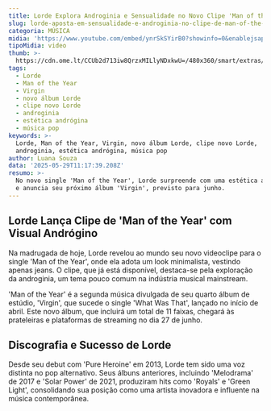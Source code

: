 ```yaml
---
title: Lorde Explora Androginia e Sensualidade no Novo Clipe 'Man of the Year'
slug: lorde-aposta-em-sensualidade-e-androginia-no-clipe-de-man-of-the-year-veja
categoria: MÚSICA
midia: 'https://www.youtube.com/embed/ynrSkSYirB0?showinfo=0&enablejsapi=1'
tipoMidia: video
thumb: >-
  https://cdn.ome.lt/CCUb2d713iw8QrzxMILlyNDxkwU=/480x360/smart/extras/conteudos/lorde_maX2b14.png
tags:
  - Lorde
  - Man of the Year
  - Virgin
  - novo álbum Lorde
  - clipe novo Lorde
  - androginia
  - estética andrógina
  - música pop
keywords: >-
  Lorde, Man of the Year, Virgin, novo álbum Lorde, clipe novo Lorde,
  androginia, estética andrógina, música pop
author: Luana Souza
data: '2025-05-29T11:17:39.208Z'
resumo: >-
  No novo single 'Man of the Year', Lorde surpreende com uma estética andrógina
  e anuncia seu próximo álbum 'Virgin', previsto para junho.
---
```


## Lorde Lança Clipe de 'Man of the Year' com Visual Andrógino

Na madrugada de hoje, Lorde revelou ao mundo seu novo videoclipe para o single 'Man of the Year', onde ela adota um look minimalista, vestindo apenas jeans. O clipe, que já está disponível, destaca-se pela exploração da androginia, um tema pouco comum na indústria musical mainstream.

'Man of the Year' é a segunda música divulgada de seu quarto álbum de estúdio, 'Virgin', que sucede o single 'What Was That', lançado no início de abril. Este novo álbum, que incluirá um total de 11 faixas, chegará às prateleiras e plataformas de streaming no dia 27 de junho.

## Discografia e Sucesso de Lorde

Desde seu debut com 'Pure Heroine' em 2013, Lorde tem sido uma voz distinta no pop alternativo. Seus álbuns anteriores, incluindo 'Melodrama' de 2017 e 'Solar Power' de 2021, produziram hits como 'Royals' e 'Green Light', consolidando sua posição como uma artista inovadora e influente na música contemporânea.
